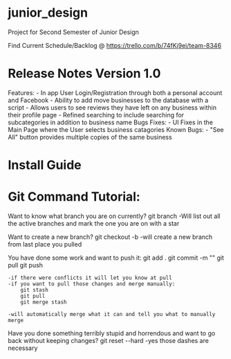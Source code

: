 # junior_design
Project for Second Semester of Junior Design

Find Current Schedule/Backlog @ https://trello.com/b/74fKj9ei/team-8346

# Release Notes Version 1.0
Features:
    - In app User Login/Registration through both a personal account and Facebook
    - Ability to add move businesses to the database with a script
    - Allows users to see reviews they have left on any business within their profile page
    - Refined searching to include searching for subcategories in addition to business name
Bugs Fixes:
    - UI Fixes in the Main Page where the User selects business catagories
Known Bugs:
    - "See All" button provides multiple copies of the same business 

# Install Guide


# Git Command Tutorial:

Want to know what branch you are on currently?
    git branch
    -Will list out all the active branches and mark the one you are on with a star

Want to create a new branch?
    git checkout -b <branchname>
    -will create a new branch from last place you pulled

You have done some work and want to push it:
    git add .
    git commit -m "<insert message here>"
    git pull
    git push

    -if there were conflicts it will let you know at pull
    -if you want to pull those changes and merge manually:
        git stash
        git pull
        git merge stash

    -will automatically merge what it can and tell you what to manually merge

Have you done something terribly stupid and horrendous and want to go back without keeping changes?
    git reset --hard
    -yes those dashes are necessary
